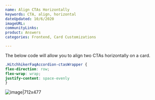 ```yaml
---
name: Align CTAs Horizontally
keywords: CTA, align, horizontal
dateUpdated: 10/6/2020
imageURL: 
communityLinks:
product: Answers
categories: Frontend, Card Customizations

---
```


The below code will allow you to align two CTAs horizontally on a card. 

```css
.HitchhikerFaqAccordion-ctasWrapper {
flex-direction: row;
flex-wrap: wrap;
justify-content: space-evenly
}
```

![image|712x477](https://files.slack.com/files-tmb/TT8ARFBFY-F01BM5KQWH5-c7181a1ed3/image_480.png)